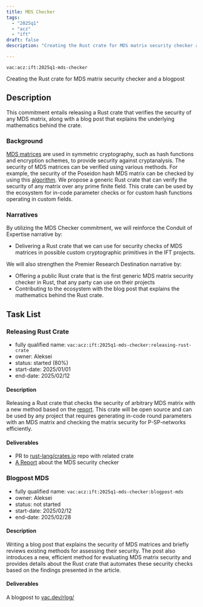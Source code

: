 ```yaml
---
title: MDS Checker
tags:
  - "2025q1"
  - "acz"
  - "ift"
draft: false
description: "Creating the Rust crate for MDS matrix security checker and a blogpost"

---
```


`vac:acz:ift:2025q1-mds-checker`

Creating the Rust crate for MDS matrix security checker and a blogpost
## Description

This commitment entails releasing a Rust crate that verifies the security of any MDS matrix, 
along with a blog post that explains the underlying mathematics behind the crate.

### Background

[MDS matrices](https://en.wikipedia.org/wiki/MDS_matrix) are used in symmetric cryptography, 
such as hash functions and encryption schemes, to provide security against cryptanalysis. 
The security of MDS matrices can be verified using various methods. For example, 
the security of the Poseidon hash MDS matrix can be checked by
using this [algorithm](https://extgit.isec.tugraz.at/krypto/hadeshash/-/blob/master/code/generate_params_poseidon.sage). 
We propose a generic Rust crate that can verify the security of any matrix over any prime finite field. 
This crate can be used by the ecosystem for in-code parameter checks or for custom hash functions operating in custom fields.


### Narratives

By utilizing the MDS Checker commitment, we will reinforce the Conduit of Expertise narrative by:
* Delivering a Rust crate that we can use for security checks of MDS matrices 
in possible custom cryptographic primitives in the IFT projects.

We will also strengthen the Premier Research Destination narrative by:
* Offering a public Rust crate that is the first generic MDS matrix security checker in Rust, 
that any party can use on their projects
* Contributing to the ecosystem with the blog post that explains the mathematics behind the Rust crate.  

## Task List
 
### Releasing Rust Crate

* fully qualified name: `vac:acz:ift:2025q1-mds-checker:releasing-rust-crate`
* owner: Aleksei
* status: started (80%) 
* start-date: 2025/01/01
* end-date: 2025/02/12

#### Description

Releasing a Rust crate that checks the security of arbitrary MDS matrix with a new method 
based on the [report](https://notes.status.im/CVMoa6EcTmS2D4VPBCsH2w#). 
This crate will be open source and can be used by any project that requires generating in-code round parameters 
with an MDS matrix and checking the matrix security for P-SP-networks efficiently.

#### Deliverables

* PR to [rust-lang/crates.io](https://github.com/rust-lang/crates.io) repo with related crate 
* [A Report](https://notes.status.im/CVMoa6EcTmS2D4VPBCsH2w#) about the MDS security checker

### Blogpost MDS

* fully qualified name: `vac:acz:ift:2025q1-mds-checker:blogpost-mds`
* owner: Aleksei
* status: not started
* start-date: 2025/02/12
* end-date: 2025/02/28

#### Description

Writing a blog post that explains the security of MDS matrices 
and briefly reviews existing methods for assessing their security. 
The post also introduces a new, efficient method for evaluating MDS matrix security 
and provides details about the Rust crate that automates these security checks 
based on the findings presented in the article.

#### Deliverables

A blogpost to [vac.dev/rlog/](https://vac.dev/rlog/)

